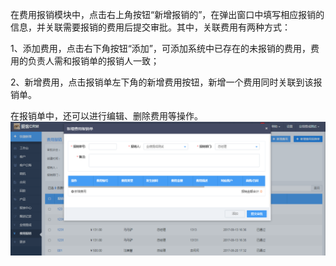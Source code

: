 在费用报销模块中，点击右上角按钮“新增报销的”，在弹出窗口中填写相应报销的信息，并关联需要报销的费用后提交审批。其中，关联费用有两种方式：

1、添加费用，点击右下角按钮“添加”，可添加系统中已存在的未报销的费用，费用的负责人需和报销单的报销人一致；

2、新增费用，点击报销单左下角的新增费用按钮，新增一个费用同时关联到该报销单。

在报销单中，还可以进行编辑、删除费用等操作。![](/assets/29)


